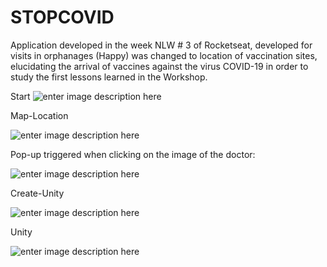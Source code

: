 # STOPCOVID


Application developed in the week NLW # 3 of Rocketseat, developed for visits in orphanages (Happy) was changed to location of vaccination sites, elucidating the arrival of vaccines against the virus COVID-19 in order to study the first lessons learned in the Workshop.


Start
![enter image description here](https://user-images.githubusercontent.com/62633114/96378136-773dbf00-1160-11eb-8b80-ddba9c382da0.PNG)

Map-Location

![enter image description here](https://user-images.githubusercontent.com/62633114/96378142-845aae00-1160-11eb-9be1-839c5760a74b.PNG)
  
Pop-up triggered when clicking on the image of the doctor:

![enter image description here](https://user-images.githubusercontent.com/62633114/96378197-c84db300-1160-11eb-87bc-e39acc83e58e.PNG)

Create-Unity

![enter image description here](https://user-images.githubusercontent.com/62633114/96378225-e0bdcd80-1160-11eb-8572-bf8ea8fe88d2.PNG)

Unity

![enter image description here](https://user-images.githubusercontent.com/62633114/96378234-ef0be980-1160-11eb-8245-0939a49d47c6.PNG)
